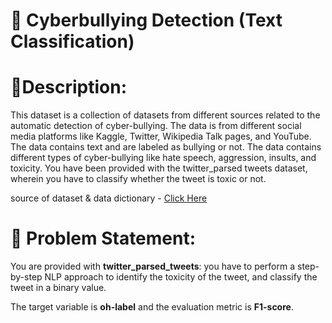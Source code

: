 # 🚨 Cyberbullying Detection (Text Classification)

# 🧾**Description:** 
This dataset is a collection of datasets from different sources related to the automatic detection of cyber-bullying. The data is from different social media platforms like Kaggle, Twitter, Wikipedia Talk pages, and YouTube. The data contains text and are labeled as bullying or not. The data contains different types of cyber-bullying like hate speech, aggression, insults, and toxicity. You have been provided with the twitter_parsed tweets dataset, wherein you have to classify whether the tweet is toxic or not.

source of dataset & data dictionary - [Click Here](https://www.kaggle.com/datasets/saurabhshahane/cyberbullying-dataset) 

# 🧭 **Problem Statement:** 
You are provided with **twitter_parsed_tweets**: you have to perform a step-by-step NLP approach to identify the toxicity of the tweet, and classify the tweet in a binary value. 

The target variable is **oh-label** and the evaluation metric is **F1-score**.

